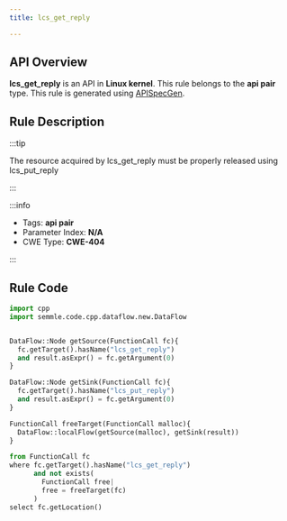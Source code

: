 ```yaml
---
title: lcs_get_reply

---
```



## API Overview
**lcs_get_reply** is an API in **Linux kernel**. This rule belongs to the **api pair** type. This rule is generated using [APISpecGen](../../tools/APISpecGen).
## Rule Description

:::tip

The resource acquired by lcs_get_reply must be properly released using lcs_put_reply

:::

:::info

- Tags: **api pair**
- Parameter Index: **N/A**
- CWE Type: **CWE-404**

:::

## Rule Code
```python
import cpp
import semmle.code.cpp.dataflow.new.DataFlow


DataFlow::Node getSource(FunctionCall fc){
  fc.getTarget().hasName("lcs_get_reply")
  and result.asExpr() = fc.getArgument(0)
}

DataFlow::Node getSink(FunctionCall fc){
  fc.getTarget().hasName("lcs_put_reply")
  and result.asExpr() = fc.getArgument(0)
}

FunctionCall freeTarget(FunctionCall malloc){
  DataFlow::localFlow(getSource(malloc), getSink(result))
}

from FunctionCall fc
where fc.getTarget().hasName("lcs_get_reply")
      and not exists(
        FunctionCall free| 
        free = freeTarget(fc)
      )
select fc.getLocation()

    
```